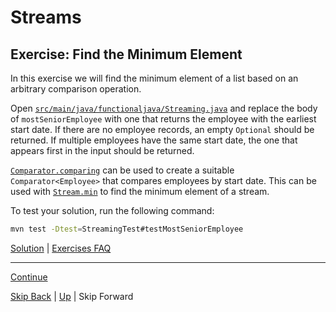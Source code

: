 # Streams

## Exercise: Find the Minimum Element

In this exercise we will find the minimum element of a list based on an
arbitrary comparison operation.

Open
[`src/main/java/functionaljava/Streaming.java`](../../src/main/java/functionaljava/Streaming.java)
and replace the body of `mostSeniorEmployee` with one that returns the employee
with the earliest start date. If there are no employee records, an empty
`Optional` should be returned. If multiple employees have the same start date,
the one that appears first in the input should be returned.

[`Comparator.comparing`](https://docs.oracle.com/javase/8/docs/api/java/util/Comparator.html#comparing-java.util.function.Function-)
can be used to create a suitable `Comparator<Employee>` that compares employees
by start date. This can be used with
[`Stream.min`](https://docs.oracle.com/javase/8/docs/api/java/util/stream/Stream.html#min-java.util.Comparator-)
to find the minimum element of a stream.

To test your solution, run the following command:

``` bash
mvn test -Dtest=StreamingTest#testMostSeniorEmployee
```

[Solution](min_max_ex1_sltn.md) | [Exercises FAQ](../exercises.md)

---

[Continue](min_max_ex2.md)

[Skip Back](../optional/start.md) | [Up](../start.md) | Skip Forward
